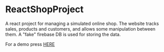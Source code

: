 # ReactShopProject

A react project for managing a simulated online shop.
The website tracks sales, products and customers, and allows some manipulation between them.
A "fake" firebase DB is used for storing the data.

For a demo press <a href="https://dorcami.github.io/ReactShopProject"> HERE </a>
